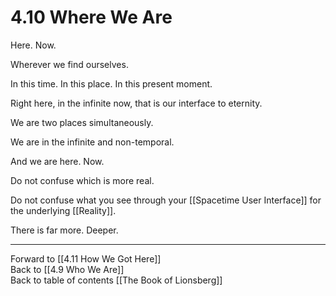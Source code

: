 # 4.10 Where We Are

Here. Now. 

Wherever we find ourselves. 

In this time. In this place. In this present moment. 

Right here, in the infinite now, that is our interface to eternity. 

We are two places simultaneously. 

We are in the infinite and non-temporal. 

And we are here. Now. 

Do not confuse which is more real. 

Do not confuse what you see through your [[Spacetime User Interface]] for the underlying [[Reality]].  

There is far more. Deeper. 

___

Forward to [[4.11 How We Got Here]]  
Back to [[4.9 Who We Are]]  
Back to table of contents [[The Book of Lionsberg]]  

